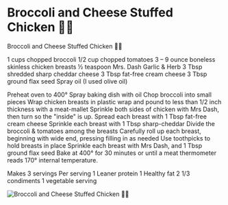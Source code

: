 # Broccoli and Cheese Stuffed Chicken 🥦🧀

Broccoli and Cheese Stuffed Chicken 🥦🧀

1 cups chopped broccoli
1/2 cup chopped tomatoes
3 – 9 ounce boneless skinless chicken breasts
½ teaspoon Mrs. Dash Garlic & Herb
3 Tbsp shredded sharp cheddar cheese
3 Tbsp fat-free cream cheese
3 Tbsp ground flax seed
Spray oil (I used olive oil)

Preheat oven to 400°
Spray baking dish with oil
Chop broccoli into small pieces
Wrap chicken breasts in plastic wrap and pound to less than 1/2 inch thickness with a meat-mallet
Sprinkle both sides of chicken with Mrs Dash, then turn so the "inside" is up.
Spread each breast with 1 Tbsp fat-free cream cheese
Sprinkle each breast with 1 Tbsp sharp-cheddar
Divide the broccoli & tomatoes among the breasts
Carefully roll up each breast, beginning with wide end, pressing filling in as needed
Use toothpicks to hold breasts in place
Sprinkle each breast with Mrs Dash, and 1 Tbsp ground flax seed
Bake at 400° for 30 minutes or until a meat thermometer reads 170° internal temperature.

Makes 3 servings
Per serving
1 Leaner protein
1 Healthy fat
2 1/3 condiments
1 vegetable serving

![Broccoli and Cheese Stuffed Chicken 🥦🧀](images/Broccoli%20and%20Cheese%20Stuffed%20Chicken%20🥦🧀.png)

